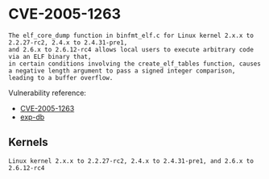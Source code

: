 # CVE-2005-1263

```
The elf_core_dump function in binfmt_elf.c for Linux kernel 2.x.x to 2.2.27-rc2, 2.4.x to 2.4.31-pre1, 
and 2.6.x to 2.6.12-rc4 allows local users to execute arbitrary code via an ELF binary that, 
in certain conditions involving the create_elf_tables function, causes a negative length argument to pass a signed integer comparison, 
leading to a buffer overflow.
```

Vulnerability reference:
 * [CVE-2005-1263](https://cve.mitre.org/cgi-bin/cvename.cgi?name=CVE-2005-1263)  
 * [exp-db](https://www.exploit-db.com/exploits/25647/)  

## Kernels
```
Linux kernel 2.x.x to 2.2.27-rc2, 2.4.x to 2.4.31-pre1, and 2.6.x to 2.6.12-rc4
```   






